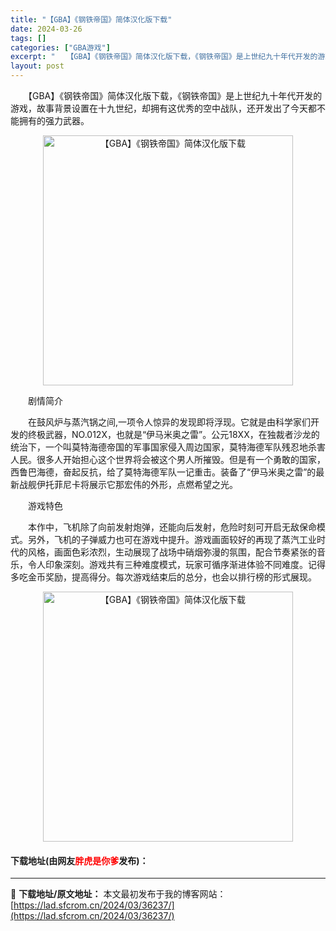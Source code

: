 ```yaml
---
title: "【GBA】《钢铁帝国》简体汉化版下载"
date: 2024-03-26
tags: []
categories: ["GBA游戏"]
excerpt: "　　【GBA】《钢铁帝国》简体汉化版下载，《钢铁帝国》是上世纪九十年代开发的游戏，故事背景设置在十九世纪，却拥有这优秀的空中战队，还开发出了今天都不能拥有的强力武器。 　　剧情简介 　　在鼓风炉与蒸汽锅之间,一项令人惊异的发现即将浮现。它就是由科学家们开发的终极武器，NO.012X，也就是&amp;ldqu&hellip;"
layout: post
---
```


 <p>　　【GBA】《钢铁帝国》简体汉化版下载，《钢铁帝国》是上世纪九十年代开发的游戏，故事背景设置在十九世纪，却拥有这优秀的空中战队，还开发出了今天都不能拥有的强力武器。</p> <p align="center"><img align="" border="0" src="https://lad.sfcrom.cn/wp-content/uploads/2024/03/20240326_6602638b68c1d.jpg" width="400" alt="【GBA】《钢铁帝国》简体汉化版下载" /></p> <p>　　剧情简介</p> <p>　　在鼓风炉与蒸汽锅之间,一项令人惊异的发现即将浮现。它就是由科学家们开发的终极武器，NO.012X，也就是&ldquo;伊马米奥之雷&rdquo;。公元18XX，在独裁者沙龙的统治下，一个叫莫特海德帝国的军事国家侵入周边国家，莫特海德军队残忍地杀害人民。很多人开始担心这个世界将会被这个男人所摧毁。但是有一个勇敢的国家，西鲁巴海德，奋起反抗，给了莫特海德军队一记重击。装备了&ldquo;伊马米奥之雷&rdquo;的最新战舰伊托菲尼卡将展示它那宏伟的外形，点燃希望之光。</p> <p>　　游戏特色</p> <p>　　本作中，飞机除了向前发射炮弹，还能向后发射，危险时刻可开启无敌保命模式。另外，飞机的子弹威力也可在游戏中提升。游戏画面较好的再现了蒸汽工业时代的风格，画面色彩浓烈，生动展现了战场中硝烟弥漫的氛围，配合节奏紧张的音乐，令人印象深刻。游戏共有三种难度模式，玩家可循序渐进体验不同难度。记得多吃金币奖励，提高得分。每次游戏结束后的总分，也会以排行榜的形式展现。</p> <p align="center"><img align="" border="0" src="https://lad.sfcrom.cn/wp-content/uploads/2024/03/20240326_6602638bca3ee.jpg" width="400" alt="【GBA】《钢铁帝国》简体汉化版下载" /></p> <p><h4>下载地址(由网友<font color="red">胖虎是你爹</font>发布)：</h4></p> 

---
📖 **下载地址/原文地址：** 本文最初发布于我的博客网站：[https://lad.sfcrom.cn/2024/03/36237/](https://lad.sfcrom.cn/2024/03/36237/)
